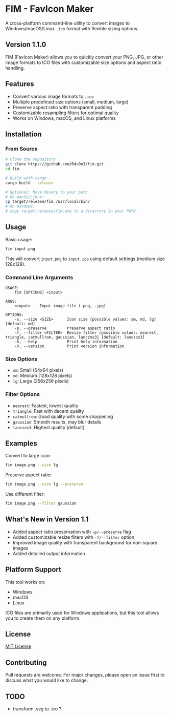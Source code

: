 # FIM - FavIcon Maker

A cross-platform command-line utility to convert images to Windows/macOS/Linux `.ico` format with flexible sizing options.

## Version 1.1.0

FIM (FavIcon Maker) allows you to quickly convert your PNG, JPG, or other image formats to ICO files with customizable size options and aspect ratio handling.

## Features

- Convert various image formats to `.ico`
- Multiple predefined size options (small, medium, large)
- Preserve aspect ratio with transparent padding
- Customizable resampling filters for optimal quality
- Works on Windows, macOS, and Linux platforms

## Installation

### From Source

```bash
# Clone the repository
git clone https://github.com/R4s0n3/fim.git
cd fim

# Build with cargo
cargo build --release

# Optional: Move binary to your path
# On macOS/Linux:
cp target/release/fim /usr/local/bin/
# On Windows:
# copy target\release\fim.exe to a directory in your PATH
```

## Usage

Basic usage:

```bash
fim input.png
```

This will convert `input.png` to `input.ico` using default settings (medium size 128x128).

### Command Line Arguments

```
USAGE:
    fim [OPTIONS] <input>

ARGS:
    <input>    Input image file (.png, .jpg)

OPTIONS:
    -s, --size <SIZE>      Icon size [possible values: sm, md, lg] [default: md]
    -p, --preserve         Preserve aspect ratio
    -f, --filter <FILTER>  Resize filter [possible values: nearest, triangle, catmullrom, gaussian, lanczos3] [default: lanczos3]
    -h, --help             Print help information
    -V, --version          Print version information
```

### Size Options

- `sm`: Small (64x64 pixels)
- `md`: Medium (128x128 pixels)
- `lg`: Large (256x256 pixels)

### Filter Options

- `nearest`: Fastest, lowest quality
- `triangle`: Fast with decent quality
- `catmullrom`: Good quality with some sharpening
- `gaussian`: Smooth results, may blur details
- `lanczos3`: Highest quality (default)

## Examples

Convert to large icon:
```bash
fim image.png --size lg
```

Preserve aspect ratio:
```bash
fim image.png --size lg --preserve
```

Use different filter:
```bash
fim image.png --filter gaussian
```

## What's New in Version 1.1

- Added aspect ratio preservation with `-p/--preserve` flag
- Added customizable resize filters with `-f/--filter` option
- Improved image quality with transparent background for non-square images
- Added detailed output information

## Platform Support

This tool works on:
- Windows
- macOS
- Linux

ICO files are primarily used for Windows applications, but this tool allows you to create them on any platform.

## License

[MIT License](LICENSE)

## Contributing

Pull requests are welcome. For major changes, please open an issue first to discuss what you would like to change.

## TODO

 - transform .svg to .ico ?